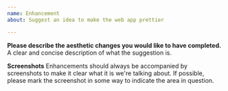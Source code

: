 ```yaml
---
name: Enhancement
about: Suggest an idea to make the web app prettier

---
```


**Please describe the aesthetic changes you would like to have completed.**
A clear and concise description of what the suggestion is.

**Screenshots**
Enhancements should always be accompanied by screenshots to make it clear what it is we're talking about. If possible, please mark the screenshot in some way to indicate the area in question.

